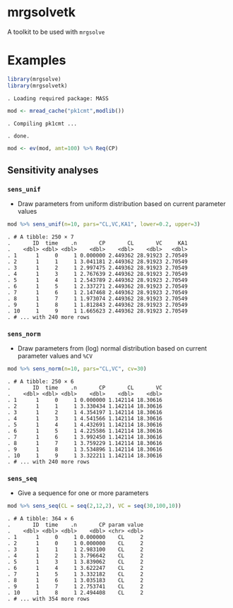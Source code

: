 mrgsolvetk
==========

A toolkit to be used with `mrgsolve`

Examples
========

``` r
library(mrgsolve)
library(mrgsolvetk)
```

    . Loading required package: MASS

``` r
mod <- mread_cache("pk1cmt",modlib())
```

    . Compiling pk1cmt ...

    . done.

``` r
mod <- ev(mod, amt=100) %>% Req(CP)
```

Sensitivity analyses
--------------------

### `sens_unif`

-   Draw parameters from uniform distribution based on current parameter values

``` r
mod %>% sens_unif(n=10, pars="CL,VC,KA1", lower=0.2, upper=3)
```

    . # A tibble: 250 × 7
    .       ID  time    .n       CP       CL       VC     KA1
    .    <dbl> <dbl> <dbl>    <dbl>    <dbl>    <dbl>   <dbl>
    . 1      1     0     1 0.000000 2.449362 28.91923 2.70549
    . 2      1     1     1 3.041181 2.449362 28.91923 2.70549
    . 3      1     2     1 2.997475 2.449362 28.91923 2.70549
    . 4      1     3     1 2.767639 2.449362 28.91923 2.70549
    . 5      1     4     1 2.543789 2.449362 28.91923 2.70549
    . 6      1     5     1 2.337271 2.449362 28.91923 2.70549
    . 7      1     6     1 2.147468 2.449362 28.91923 2.70549
    . 8      1     7     1 1.973074 2.449362 28.91923 2.70549
    . 9      1     8     1 1.812843 2.449362 28.91923 2.70549
    . 10     1     9     1 1.665623 2.449362 28.91923 2.70549
    . # ... with 240 more rows

### `sens_norm`

-   Draw parameters from (log) normal distribution based on current parameter values and `%CV`

``` r
mod %>% sens_norm(n=10, pars="CL,VC", cv=30)
```

    . # A tibble: 250 × 6
    .       ID  time    .n       CP       CL       VC
    .    <dbl> <dbl> <dbl>    <dbl>    <dbl>    <dbl>
    . 1      1     0     1 0.000000 1.142114 18.30616
    . 2      1     1     1 3.330434 1.142114 18.30616
    . 3      1     2     1 4.354197 1.142114 18.30616
    . 4      1     3     1 4.541566 1.142114 18.30616
    . 5      1     4     1 4.432691 1.142114 18.30616
    . 6      1     5     1 4.225586 1.142114 18.30616
    . 7      1     6     1 3.992450 1.142114 18.30616
    . 8      1     7     1 3.759229 1.142114 18.30616
    . 9      1     8     1 3.534896 1.142114 18.30616
    . 10     1     9     1 3.322211 1.142114 18.30616
    . # ... with 240 more rows

### `sens_seq`

-   Give a sequence for one or more parameters

``` r
mod %>% sens_seq(CL = seq(2,12,2), VC = seq(30,100,10))
```

    . # A tibble: 364 × 6
    .       ID  time    .n       CP param value
    .    <dbl> <dbl> <dbl>    <dbl> <chr> <dbl>
    . 1      1     0     1 0.000000    CL     2
    . 2      1     0     1 0.000000    CL     2
    . 3      1     1     1 2.983100    CL     2
    . 4      1     2     1 3.796642    CL     2
    . 5      1     3     1 3.839062    CL     2
    . 6      1     4     1 3.622247    CL     2
    . 7      1     5     1 3.332182    CL     2
    . 8      1     6     1 3.035183    CL     2
    . 9      1     7     1 2.753741    CL     2
    . 10     1     8     1 2.494408    CL     2
    . # ... with 354 more rows
